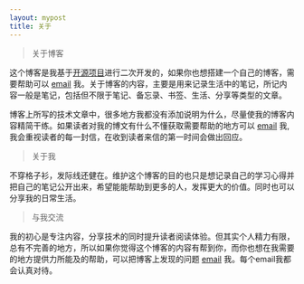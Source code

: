 ```yaml
---
layout: mypost
title: 关于
---
```


> 关于博客

这个博客是我基于[开源项目](https://github.com/TMaize/tmaize-blog)进行二次开发的，如果你也想搭建一个自己的博客，需要帮助可以 [email](mailto:zhong@jiancai.email) 我。关于博客的内容，主要是用来记录生活中的笔记，所记内容一般是笔记，包括但不限于笔记、备忘录、书签、生活、分享等类型的文章。

博客上所写的技术文章中，很多地方我都没有添加说明为什么，尽量使我的博客内容精简干练。如果读者对我的博文有什么不懂获取需要帮助的地方可以 [email](mailto:zhong@jiancai.email) 我,我会重视读者的每一封信，在收到读者来信的第一时间会做出回应。

> 关于我

不穿格子衫，发际线还健在。维护这个博客的目的也只是想记录自己的学习心得并把自己的笔记公开出来，希望能能帮助到更多的人，发挥更大的价值。同时也可以分享我的日常生活。

> 与我交流

我的初心是专注内容，分享技术的同时提升读者阅读体验。但其实个人精力有限，总有不完善的地方，所以如果你觉得这个博客的内容有帮到你，而你也想在我需要的地方提供力所能及的帮助，可以把博客上发现的问题 [email](mailto:zhong@jiancai.email) 我。每个email我都会认真对待。
